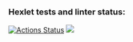 ### Hexlet tests and linter status:
[![Actions Status](https://github.com/sergykt/js-starter-project-44/workflows/hexlet-check/badge.svg)](https://github.com/sergykt/js-starter-project-44/actions)
<a href="https://codeclimate.com/github/sergykt/js-starter-project-44/maintainability"><img src="https://api.codeclimate.com/v1/badges/b1e721800bffa80e6271/maintainability" /></a>
